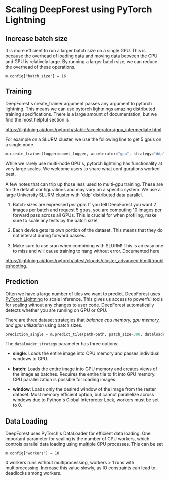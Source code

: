 # Scaling DeepForest using PyTorch Lightning

## Increase batch size

It is more efficient to run a larger batch size on a single GPU. This is because the overhead of loading data and moving data between the CPU and GPU is relatively large. By running a larger batch size, we can reduce the overhead of these operations.

```
m.config["batch_size"] = 16
```

## Training

DeepForest's create_trainer argument passes any argument to pytorch lightning. This means we can use pytorch lightnings amazing distributed training specifications. There is a large amount of documentation, but we find the most helpful section is

https://lightning.ai/docs/pytorch/stable/accelerators/gpu_intermediate.html

For example on a SLURM cluster, we use the following line to get 5 gpus on a single node.
```python
m.create_trainer(logger=comet_logger, accelerator="gpu", strategy="ddp", num_nodes=1, devices=devices)
```

While we rarely use multi-node GPU's, pytorch lightning has functionality at very large scales. We welcome users to share what configurations worked best.

A few notes that can trip up those less used to multi-gpu training. These are for the default configurations and may vary on a specific system. We use a large University SLURM cluster with 'ddp' distributed data parallel.

1. Batch-sizes are expressed _per_ _gpu_. If you tell DeepForest you want 2 images per batch and request 5 gpus, you are computing 10 images per forward pass across all GPUs. This is crucial for when profiling, make sure to scale any tests by the batch size!

2. Each device gets its own portion of the dataset. This means that they do not interact during forward passes.

3. Make sure to use srun when combining with SLURM! This is an easy one to miss and will cause training to hang without error. Documented here

https://lightning.ai/docs/pytorch/latest/clouds/cluster_advanced.html#troubleshooting.


## Prediction

Often we have a large number of tiles we want to predict. DeepForest uses [PyTorch Lightning](https://lightning.ai/docs/pytorch/stable/) to scale inference. This gives us access to powerful tools for scaling without any changes to user code. DeepForest automatically detects whether you are running on GPU or CPU.

There are three dataset strategies that *balance cpu memory, gpu memory, and gpu utilization* using batch sizes.

```python
prediction_single = m.predict_tile(path=path, patch_size=300, dataloader_strategy="single")
```
The `dataloader_strategy` parameter has three options:

* **single**: Loads the entire image into CPU memory and passes individual windows to GPU.

* **batch**: Loads the entire image into GPU memory and creates views of the image as batches. Requires the entire tile to fit into GPU memory. CPU parallelization is possible for loading images.

* **window**: Loads only the desired window of the image from the raster dataset. Most memory efficient option, but cannot parallelize across windows due to Python's Global Interpreter Lock, workers must be set to 0.

## Data Loading

DeepForest uses PyTorch's DataLoader for efficient data loading. One important parameter for scaling is the number of CPU workers, which controls parallel data loading using multiple CPU processes. This can be set

```
m.config["workers"] = 10
```
0 workers runs without multiprocessing, workers > 1 runs with multiprocessing. Increase this value slowly, as IO constraints can lead to deadlocks among workers.
